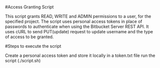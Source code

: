 #Access Granting Script

This script grants READ, WRITE and ADMIN permissions to a user, for the specified project. The script uses personal access tokens in place of passwords to authenticate when using the Bitbucket Server REST API. It uses cURL to send PUT(update) request to update username and the type of access to be granted.

#Steps to execute the script

Create a personal access token and store it locally in a token.txt file
run the script (./script.sh)
